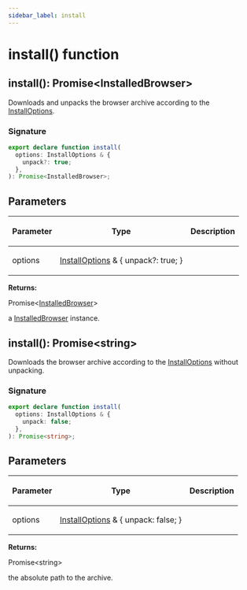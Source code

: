```yaml
---
sidebar_label: install
---
```


# install() function

<h2 id="overload-1">install(): Promise&lt;InstalledBrowser&gt;</h2>

Downloads and unpacks the browser archive according to the [InstallOptions](./browsers.installoptions.md).

### Signature

```typescript
export declare function install(
  options: InstallOptions & {
    unpack?: true;
  },
): Promise<InstalledBrowser>;
```

## Parameters

<table><thead><tr><th>

Parameter

</th><th>

Type

</th><th>

Description

</th></tr></thead>
<tbody><tr><td>

options

</td><td>

[InstallOptions](./browsers.installoptions.md) &amp; &#123; unpack?: true; &#125;

</td><td>

</td></tr>
</tbody></table>

**Returns:**

Promise&lt;[InstalledBrowser](./browsers.installedbrowser.md)&gt;

a [InstalledBrowser](./browsers.installedbrowser.md) instance.

<h2 id="overload-2">install(): Promise&lt;string&gt;</h2>

Downloads the browser archive according to the [InstallOptions](./browsers.installoptions.md) without unpacking.

### Signature

```typescript
export declare function install(
  options: InstallOptions & {
    unpack: false;
  },
): Promise<string>;
```

## Parameters

<table><thead><tr><th>

Parameter

</th><th>

Type

</th><th>

Description

</th></tr></thead>
<tbody><tr><td>

options

</td><td>

[InstallOptions](./browsers.installoptions.md) &amp; &#123; unpack: false; &#125;

</td><td>

</td></tr>
</tbody></table>

**Returns:**

Promise&lt;string&gt;

the absolute path to the archive.
